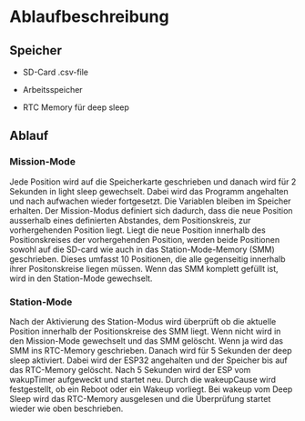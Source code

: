 # Ablaufbeschreibung

## Speicher

- SD-Card .csv-file  

- Arbeitsspeicher

- RTC Memory für deep sleep

## Ablauf

### Mission-Mode

Jede Position wird auf die Speicherkarte geschrieben und danach wird für 2 Sekunden in light sleep gewechselt. Dabei wird das Programm angehalten und nach aufwachen wieder fortgesetzt. Die Variablen bleiben im Speicher erhalten. Der Mission-Modus definiert sich dadurch, dass die neue Position ausserhalb eines definierten Abstandes, dem Positionskreis, zur vorhergehenden Position liegt. Liegt die neue Position innerhalb des Positionskreises der vorhergehenden Position, werden beide Positionen sowohl auf die SD-card wie auch in das Station-Mode-Memory (SMM) geschrieben. Dieses umfasst 10 Positionen, die alle gegenseitig innerhalb ihrer Positonskreise liegen müssen. Wenn das SMM komplett gefüllt ist, wird in den Station-Mode gewechselt.

### Station-Mode

Nach der Aktivierung des Station-Modus wird überprüft ob die aktuelle Position innerhalb der Positionskreise des SMM liegt. Wenn nicht wird in den Mission-Mode gewechselt und das SMM gelöscht. Wenn ja wird das SMM ins RTC-Memory geschrieben. Danach wird für 5 Sekunden der deep sleep aktiviert. Dabei wird der ESP32 angehalten und der Speicher bis auf das RTC-Memory gelöscht. Nach 5 Sekunden wird der ESP vom wakupTimer aufgeweckt und startet neu. Durch die wakeupCause wird festgestellt, ob ein Reboot oder ein Wakeup vorliegt. Bei wakeup vom Deep Sleep wird das RTC-Memory ausgelesen und die Überprüfung startet wieder wie oben beschrieben.  
